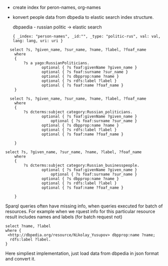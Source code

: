 
+ create index for peron-names, org-names



+ konvert people data from dbpedia to elastic search index structure.

    dbpaedia - russian politic -> elastic search

    ```{ _index: "person-names", _id:"", _type: "politic-rus", val: val, lang: lang, uri: uri }```

```
  select ?s, ?given_name, ?sur_name, ?name, ?label, ?foaf_name
	where
	{
		?s a yago:RussianPoliticians.
                optional { ?s foaf:givenName ?given_name }
		        optional { ?s foaf:surname ?sur_name }
                optional { ?s dbpprop:name ?name }
                optional { ?s rdfs:label ?label }
                optional { ?s foaf:name ?foaf_name }
	}

  select ?s, ?given_name, ?sur_name, ?name, ?label, ?foaf_name
	where
	{
		?s dcterms:subject category:Russian_politicians.
                optional { ?s foaf:givenName ?given_name }
		            optional { ?s foaf:surname ?sur_name }
                optional { ?s dbpprop:name ?name }
                optional { ?s rdfs:label ?label }
                optional { ?s foaf:name ?foaf_name }

	}

select ?s, ?given_name, ?sur_name, ?name, ?label, ?foaf_name
	where
	{
		?s dcterms:subject category:Russian_businesspeople.
                optional { ?s foaf:givenName ?given_name }
		            optional { ?s foaf:surname ?sur_name }
                optional { ?s dbpprop:name ?name }
                optional { ?s rdfs:label ?label }
                optional { ?s foaf:name ?foaf_name }

	}
```

  Sparql queries often have missing info, when queries executed for batch of resources.
  For example when we rquest info for this particular resource result includes names and labels (for batch request not)

	select ?name, ?label
    where {
     <http://dbpedia.org/resource/Nikolay_Yusupov> dbpprop:name ?name;
      rdfs:label ?label.
    }


  Here simpliest implementation, just load data from dbpedia in json format and convert it.


